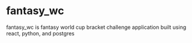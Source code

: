 # fantasy_wc
fantasy_wc is fantasy world cup bracket challenge application built using react, python, and postgres
